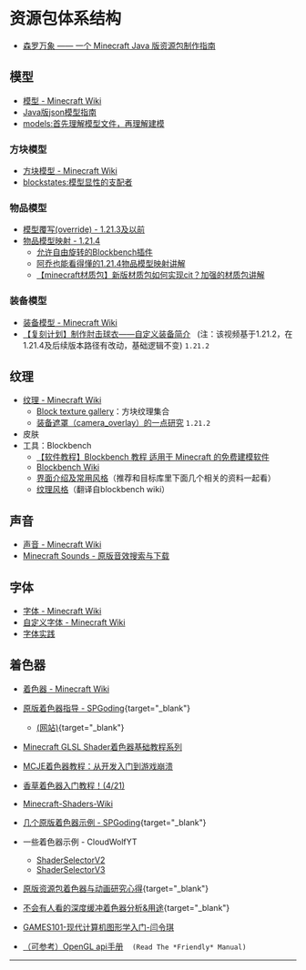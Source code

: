 # 资源包体系结构
- [森罗万象 —— 一个 Minecraft Java 版资源包制作指南](https://sqwatermark.com/resguide/)

## 模型
  - [模型 - Minecraft Wiki](https://zh.minecraft.wiki/w/模型)
  - [Java版json模型指南](https://gitee.com/dormin/json-model-guide)
  - [models:首先理解模型文件，再理解建模](https://gitee.com/dormin/json-model-guide/blob/main/4-models%E9%A6%96%E5%85%88%E7%90%86%E8%A7%A3%E6%A8%A1%E5%9E%8B%E6%96%87%E4%BB%B6%EF%BC%8C%E5%86%8D%E7%90%86%E8%A7%A3%E5%BB%BA%E6%A8%A1.md)
### 方块模型
- [方块模型 - Minecraft Wiki](https://zh.minecraft.wiki/w/%E6%A8%A1%E5%9E%8B#%E6%96%B9%E5%9D%97%E6%A8%A1%E5%9E%8B)
- [blockstates:模型显性的支配者](https://gitee.com/dormin/json-model-guide/blob/main/3-blockstates%E6%A8%A1%E5%9E%8B%E6%98%BE%E6%80%A7%E7%9A%84%E6%94%AF%E9%85%8D%E8%80%85.md)
### 物品模型
- [模型覆写(override) - 1.21.3及以前](https://zh.minecraft.wiki/w/%E6%A8%A1%E5%9E%8B#%E6%A8%A1%E5%9E%8B%E8%A6%86%E5%86%99)
- [物品模型映射 - 1.21.4](https://zh.minecraft.wiki/w/%E6%A8%A1%E5%9E%8B#%E7%89%A9%E5%93%81%E6%A8%A1%E5%9E%8B%E6%98%A0%E5%B0%84)
  - [允许自由旋转的Blockbench插件](https://github.com/Godlander/blockbench-plugins/blob/main/free_rotation/free_rotation.js)
  - [阿乔也能看得懂的1.21.4物品模型映射讲解](/resources/dust/4/如何制作一只阿乔（模型篇）.md)
  - [【minecraft材质包】新版材质包如何实现cit？加强的材质包讲解](https://www.bilibili.com/video/BV1GoFQedE7z/)
### 装备模型
- [装备模型 - Minecraft Wiki](https://zh.minecraft.wiki/w/%E6%A8%A1%E5%9E%8B#%E8%A3%85%E5%A4%87%E6%A8%A1%E5%9E%8B)
- [【复刻计划】制作肘击球衣——自定义装备简介](https://www.bilibili.com/video/BV1G4SzYaEyv)&nbsp;&nbsp;&nbsp;(注：该视频基于1.21.2，在1.21.4及后续版本路径有改动，基础逻辑不变)   `1.21.2`

## 纹理
  - [纹理 - Minecraft Wiki](https://zh.minecraft.wiki/w/纹理)
    - [Block texture gallery](https://bluefalconhd.github.io/mctextures/)：方块纹理集合
    - [装备遮罩（camera_overlay）的一点研究](/resources/dust/2/2-装备遮罩.md) `1.21.2`
  - 皮肤
  - 工具：Blockbench
    - [【软件教程】Blockbench 教程 适用于 Minecraft 的免费建模软件](https://www.bilibili.com/video/BV1fk4y127qg/)
    - [Blockbench Wiki](https://www.blockbench.net/wiki)
    - [界面介绍及常用风格](https://gitee.com/dormin/json-model-guide/blob/main/5-Blockbench%E7%95%8C%E9%9D%A2%E4%BB%8B%E7%BB%8D%E4%BB%A5%E5%8F%8A%E5%B8%B8%E7%94%A8%E8%AE%BE%E7%BD%AE.md)（推荐和目标库里下面几个相关的资料一起看）
    - [纹理风格](https://gitee.com/dormin/json-model-guide/blob/main/0.2-Blockbench%20WIKI%20GUIDES.md)（翻译自blockbench wiki）

## 声音
  - [声音 - Minecraft Wiki](https://zh.minecraft.wiki/w/Sounds.json)
  - [Minecraft Sounds - 原版音效搜索与下载](https://o.xbottle.top/mcsounds/)

## 字体
  - [字体 - Minecraft Wiki](https://zh.minecraft.wiki/w/字体)
  - [自定义字体 - Minecraft Wiki](https://zh.minecraft.wiki/w/自定义字体)
  - [字体实践](/index/资源包实践.md#字体实践)

## 着色器
  - [着色器 - Minecraft Wiki](https://zh.minecraft.wiki/w/着色器)
  - [原版着色器指导 - SPGoding](/datapack-index/save/916150.html){target="_blank"} 
    - [<u>(网站)</u>](https://spgoding.com/translation/2021/03/12/guite-to-vanilla-shader.html){target="_blank"}
  - [Minecraft GLSL Shader着色器基础教程系列](https://www.bilibili.com/read/readlist/rl738651)
  - [MCJE着色器教程：从开发入门到游戏崩溃](/index/附录2.md)
  - [香草着色器入门教程！(4/21)](https://etis.vcsofficial.site/d/17-xiang-cao-zhao-se-qi-ru-men-jiao-cheng-421)
  
  - [Minecraft-Shaders-Wiki](https://github.com/McTsts/Minecraft-Shaders-Wiki/tree/main)
  - [几个原版着色器示例 - SPGoding](/datapack-index/save/917679.html){target="_blank"}
  - 一些着色器示例 - CloudWolfYT
    - [ShaderSelectorV2](https://github.com/CloudWolfYT/ShaderSelectorV2)
    - [ShaderSelectorV3](https://github.com/CloudWolfYT/ShaderSelectorV3)
  - [原版资源包着色器与动画研究心得](/datapack-index/save/863730.html){target="_blank"}
  - [不会有人看的深度缓冲着色器分析&用途](/datapack-index/save/1056196.html){target="_blank"}
  - [GAMES101-现代计算机图形学入门-闫令琪](https://www.bilibili.com/video/BV1X7411F744/)
  - [（可参考）OpenGL api手册](https://learnopengl.com/book/book_pdf.pdf)&nbsp;&nbsp;&nbsp; `(Read The *Friendly* Manual)`

---
<script setup>
import { useData } from 'vitepress'

const { isDark } = useData()
</script>

<ClientOnly>
  <GiscusComment
    repo="CR-019/datapack-index"
    repoId="R_kgDONRhuqw"
    category="闲聊 Chats"
    categoryId="DIC_kwDONRhuq84CkchW"
    mapping="number"
    term="9"
    :strict="false"
    :reactionsEnabled="true"
    emitMetadata="0"
    inputPosition="top"
    :theme="isDark ? 'dark' : 'light'"
    lang="zh-CN"
    loading="lazy"
    class="giscus-wrapper"
  />
</ClientOnly>

<style>
.giscus-wrapper {
  margin: 3rem auto;
  max-width: 800px;
  padding-top: 2rem;
  border-top: 1px solid var(--vp-c-divider);
}
</style>